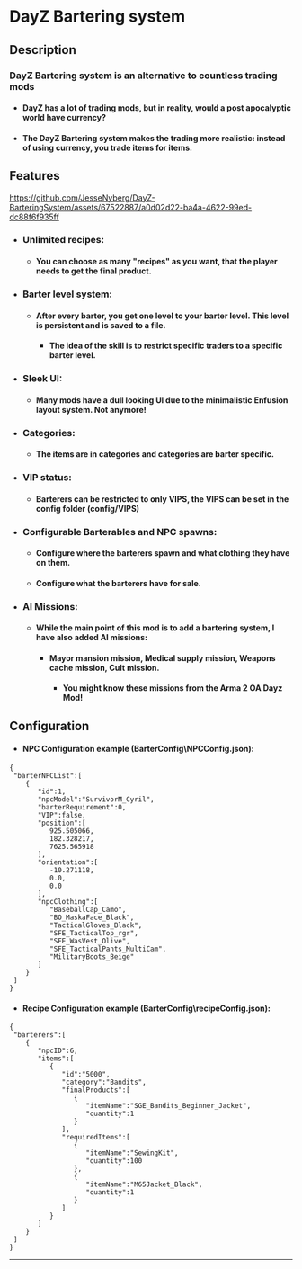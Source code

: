 # DayZ Bartering system


## Description
### **DayZ Bartering system is an alternative to countless trading mods**

- #### DayZ has a lot of trading mods, but in reality, would a post apocalyptic world have currency?
- #### The DayZ Bartering system makes the trading more realistic: instead of using currency, you trade items for items.

## Features







https://github.com/JesseNyberg/DayZ-BarteringSystem/assets/67522887/a0d02d22-ba4a-4622-99ed-dc88f6f935ff








- ### **Unlimited recipes**: 
  - #### You can choose as many "recipes" as you want, that the player needs to get the final product.
    
- ### **Barter level system**: 
  - #### After every barter, you get one level to your barter level. This level is persistent and is saved to a file.
    - #### The idea of the skill is to restrict specific traders to a specific barter level.
 
- ### **Sleek UI**: 
  - #### Many mods have a dull looking UI due to the minimalistic Enfusion layout system. Not anymore!
  
- ### **Categories**: 
  - #### The items are in categories and categories are barter specific.

- ### **VIP status**: 
  - #### Barterers can be restricted to only VIPS, the VIPS can be set in the config folder (config/VIPS)
 
- ### **Configurable Barterables and NPC spawns**:
  - #### Configure where the barterers spawn and what clothing they have on them.
  - #### Configure what the barterers have for sale. 

  
- ### **AI Missions**: 
  - #### While the main point of this mod is to add a bartering system, I have also added AI missions:
    - #### Mayor mansion mission, Medical supply mission, Weapons cache mission, Cult mission.
      - #### You might know these missions from the Arma 2 OA Dayz Mod!



## Configuration
 - #### NPC Configuration example (BarterConfig\NPCConfig.json):
  ```
{
   "barterNPCList":[
      {
         "id":1,
         "npcModel":"SurvivorM_Cyril",
         "barterRequirement":0,
         "VIP":false,
         "position":[
            925.505066,
            182.328217,
            7625.565918
         ],
         "orientation":[
            -10.271118,
            0.0,
            0.0
         ],
         "npcClothing":[
            "BaseballCap_Camo",
            "BO_MaskaFace_Black",
            "TacticalGloves_Black",
            "SFE_TacticalTop_rgr",
            "SFE_WasVest_Olive",
            "SFE_TacticalPants_MultiCam",
            "MilitaryBoots_Beige"
         ]
      }
   ]
}
  ```

 - #### Recipe Configuration example (BarterConfig\recipeConfig.json):
  ```
{
   "barterers":[
      {
         "npcID":6,
         "items":[
            {
               "id":"5000",
               "category":"Bandits",
               "finalProducts":[
                  {
                     "itemName":"SGE_Bandits_Beginner_Jacket",
                     "quantity":1
                  }
               ],
               "requiredItems":[
                  {
                     "itemName":"SewingKit",
                     "quantity":100
                  },
                  {
                     "itemName":"M65Jacket_Black",
                     "quantity":1
                  }
               ]
            }
         ]
      }
   ]
}
  ```
  

---
